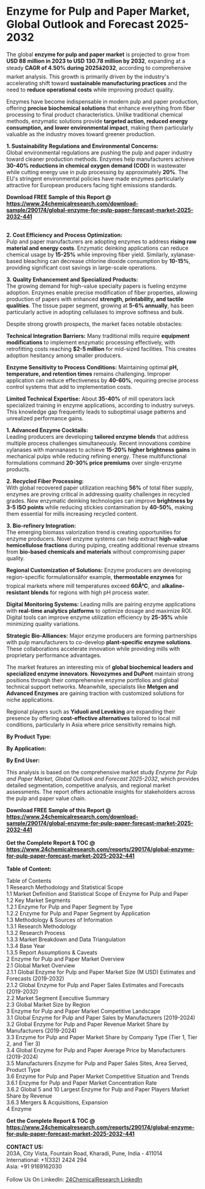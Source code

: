<h1>Enzyme for Pulp and Paper Market, Global Outlook and Forecast 2025-2032</h1><p>The global <strong>enzyme for pulp and paper market</strong> is projected to grow from <strong>USD 88 million in 2023 to USD 130.78 million by 2032</strong>, expanding at a steady <strong>CAGR of 4.50% during 2025â2032</strong>, according to comprehensive market analysis. This growth is primarily driven by the industry's accelerating shift toward <strong>sustainable manufacturing practices</strong> and the need to <strong>reduce operational costs</strong> while improving product quality.</p><p>Enzymes have become indispensable in modern pulp and paper production, offering <strong>precise biochemical solutions</strong> that enhance everything from fiber processing to final product characteristics. Unlike traditional chemical methods, enzymatic solutions provide <strong>targeted action, reduced energy consumption, and lower environmental impact</strong>, making them particularly valuable as the industry moves toward greener production.</p><p><strong>1. Sustainability Regulations and Environmental Concerns:</strong><br>
Global environmental regulations are pushing the pulp and paper industry toward cleaner production methods. Enzymes help manufacturers achieve <strong>30-40% reductions in chemical oxygen demand (COD)</strong> in wastewater while cutting energy use in pulp processing by approximately <strong>20%</strong>. The EU's stringent environmental policies have made enzymes particularly attractive for European producers facing tight emissions standards.</p><div><b>Download FREE Sample of this Report @ 
            <a href="https://www.24chemicalresearch.com/download-sample/290174/global-enzyme-for-pulp-paper-forecast-market-2025-2032-441">
            https://www.24chemicalresearch.com/download-sample/290174/global-enzyme-for-pulp-paper-forecast-market-2025-2032-441</a></b></div><br><p><strong>2. Cost Efficiency and Process Optimization:</strong><br>
Pulp and paper manufacturers are adopting enzymes to address <strong>rising raw material and energy costs</strong>. Enzymatic deinking applications can reduce chemical usage by <strong>15-25%</strong> while improving fiber yield. Similarly, xylanase-based bleaching can decrease chlorine dioxide consumption by <strong>10-15%</strong>, providing significant cost savings in large-scale operations.</p><p><strong>3. Quality Enhancement and Specialized Products:</strong><br>
The growing demand for high-value specialty papers is fueling enzyme adoption. Enzymes enable precise modification of fiber properties, allowing production of papers with enhanced <strong>strength, printability, and tactile qualities</strong>. The tissue paper segment, growing at <strong>5-6% annually</strong>, has been particularly active in adopting cellulases to improve softness and bulk.</p><p>Despite strong growth prospects, the market faces notable obstacles:</p><p><strong>Technical Integration Barriers:</strong> Many traditional mills require <strong>equipment modifications</strong> to implement enzymatic processing effectively, with retrofitting costs reaching <strong>$2-5 million</strong> for mid-sized facilities. This creates adoption hesitancy among smaller producers.</p><p><strong>Enzyme Sensitivity to Process Conditions:</strong> Maintaining optimal <strong>pH, temperature, and retention times</strong> remains challenging. Improper application can reduce effectiveness by <strong>40-60%</strong>, requiring precise process control systems that add to implementation costs.</p><p><strong>Limited Technical Expertise:</strong> About <strong>35-40%</strong> of mill operators lack specialized training in enzyme applications, according to industry surveys. This knowledge gap frequently leads to suboptimal usage patterns and unrealized performance gains.</p><p><strong>1. Advanced Enzyme Cocktails:</strong><br>
Leading producers are developing <strong>tailored enzyme blends</strong> that address multiple process challenges simultaneously. Recent innovations combine xylanases with mannanases to achieve <strong>15-20% higher brightness gains</strong> in mechanical pulps while reducing refining energy. These multifunctional formulations command <strong>20-30% price premiums</strong> over single-enzyme products.</p><p><strong>2. Recycled Fiber Processing:</strong><br>
With global recovered paper utilization reaching <strong>56%</strong> of total fiber supply, enzymes are proving critical in addressing quality challenges in recycled grades. New enzymatic deinking technologies can improve <strong>brightness by 3-5 ISO points</strong> while reducing stickies contamination by <strong>40-50%</strong>, making them essential for mills increasing recycled content.</p><p><strong>3. Bio-refinery Integration:</strong><br>
The emerging biomass valorization trend is creating opportunities for enzyme producers. Novel enzyme systems can help extract <strong>high-value hemicellulose fractions</strong> during pulping, creating additional revenue streams from <strong>bio-based chemicals and materials</strong> without compromising paper quality.</p><p><strong>Regional Customization of Solutions:</strong> Enzyme producers are developing region-specific formulationsâfor example, <strong>thermostable enzymes</strong> for tropical markets where mill temperatures exceed <strong>60Â°C</strong>, and <strong>alkaline-resistant blends</strong> for regions with high pH process water.</p><p><strong>Digital Monitoring Systems:</strong> Leading mills are pairing enzyme applications with <strong>real-time analytics platforms</strong> to optimize dosage and maximize ROI. Digital tools can improve enzyme utilization efficiency by <strong>25-35%</strong> while minimizing quality variations.</p><p><strong>Strategic Bio-Alliances:</strong> Major enzyme producers are forming partnerships with pulp manufacturers to co-develop <strong>plant-specific enzyme solutions</strong>. These collaborations accelerate innovation while providing mills with proprietary performance advantages.</p><p>The market features an interesting mix of <strong>global biochemical leaders and specialized enzyme innovators</strong>. <strong>Novozymes and DuPont</strong> maintain strong positions through their comprehensive enzyme portfolios and global technical support networks. Meanwhile, specialists like <strong>Metgen and Advanced Enzymes</strong> are gaining traction with customized solutions for niche applications.</p><p>Regional players such as <strong>Yiduoli and Leveking</strong> are expanding their presence by offering <strong>cost-effective alternatives</strong> tailored to local mill conditions, particularly in Asia where price sensitivity remains high.</p><p><strong>By Product Type:</strong></p><p><strong>By Application:</strong></p><p><strong>By End User:</strong></p><p>This analysis is based on the comprehensive market study <em>Enzyme for Pulp and Paper Market, Global Outlook and Forecast 2025-2032</em>, which provides detailed segmentation, competitive analysis, and regional market assessments. The report offers actionable insights for stakeholders across the pulp and paper value chain.</p><div><b>Download FREE Sample of this Report @ 
            <a href="https://www.24chemicalresearch.com/download-sample/290174/global-enzyme-for-pulp-paper-forecast-market-2025-2032-441">
            https://www.24chemicalresearch.com/download-sample/290174/global-enzyme-for-pulp-paper-forecast-market-2025-2032-441</a></b></div><br><div><b>Get the Complete Report & TOC @ 
            <a href="https://www.24chemicalresearch.com/reports/290174/global-enzyme-for-pulp-paper-forecast-market-2025-2032-441">
            https://www.24chemicalresearch.com/reports/290174/global-enzyme-for-pulp-paper-forecast-market-2025-2032-441</a></b></div><br>
            <b>Table of Content:</b><p>Table of Contents<br />
1 Research Methodology and Statistical Scope<br />
1.1 Market Definition and Statistical Scope of Enzyme for Pulp and Paper<br />
1.2 Key Market Segments<br />
1.2.1 Enzyme for Pulp and Paper Segment by Type<br />
1.2.2 Enzyme for Pulp and Paper Segment by Application<br />
1.3 Methodology & Sources of Information<br />
1.3.1 Research Methodology<br />
1.3.2 Research Process<br />
1.3.3 Market Breakdown and Data Triangulation<br />
1.3.4 Base Year<br />
1.3.5 Report Assumptions & Caveats<br />
2 Enzyme for Pulp and Paper Market Overview<br />
2.1 Global Market Overview<br />
2.1.1 Global Enzyme for Pulp and Paper Market Size (M USD) Estimates and Forecasts (2019-2032)<br />
2.1.2 Global Enzyme for Pulp and Paper Sales Estimates and Forecasts (2019-2032)<br />
2.2 Market Segment Executive Summary<br />
2.3 Global Market Size by Region<br />
3 Enzyme for Pulp and Paper Market Competitive Landscape<br />
3.1 Global Enzyme for Pulp and Paper Sales by Manufacturers (2019-2024)<br />
3.2 Global Enzyme for Pulp and Paper Revenue Market Share by Manufacturers (2019-2024)<br />
3.3 Enzyme for Pulp and Paper Market Share by Company Type (Tier 1, Tier 2, and Tier 3)<br />
3.4 Global Enzyme for Pulp and Paper Average Price by Manufacturers (2019-2024)<br />
3.5 Manufacturers Enzyme for Pulp and Paper Sales Sites, Area Served, Product Type<br />
3.6 Enzyme for Pulp and Paper Market Competitive Situation and Trends<br />
3.6.1 Enzyme for Pulp and Paper Market Concentration Rate<br />
3.6.2 Global 5 and 10 Largest Enzyme for Pulp and Paper Players Market Share by Revenue<br />
3.6.3 Mergers & Acquisitions, Expansion<br />
4 Enzyme </p><div><b>Get the Complete Report & TOC @ 
            <a href="https://www.24chemicalresearch.com/reports/290174/global-enzyme-for-pulp-paper-forecast-market-2025-2032-441">
            https://www.24chemicalresearch.com/reports/290174/global-enzyme-for-pulp-paper-forecast-market-2025-2032-441</a></b></div><br><b>CONTACT US:</b><br>
            203A, City Vista, Fountain Road, Kharadi, Pune, India - 411014<br>
            International: +1(332) 2424 294<br>
            Asia: +91 9169162030 <br><br>
            Follow Us On LinkedIn: <a href="https://www.linkedin.com/company/24chemicalresearch/">24ChemicalResearch LinkedIn</a>
